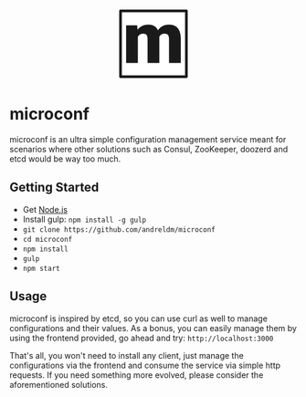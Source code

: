 <p align="center">
    <img height="128" width="128" alt="logo" src="https://raw.githubusercontent.com/andreldm/microconf/master/assets/logo.png">
</p>

# microconf

microconf is an ultra simple configuration management service meant for scenarios where other solutions such as Consul, ZooKeeper, doozerd and etcd would be way too much.

## Getting Started

* Get [Node.js](https://nodejs.org/)
* Install gulp: `npm install -g gulp`
* `git clone https://github.com/andreldm/microconf`
* `cd microconf`
* `npm install`
* `gulp`
* `npm start`

## Usage

microconf is inspired by etcd, so you can use curl as well to manage configurations and their values. As a bonus, you can easily manage them by using the frontend provided, go ahead and try: `http://localhost:3000`

That's all, you won't need to install any client, just manage the configurations via the frontend and consume the service via simple http requests. If you need something more evolved, please consider the aforementioned solutions.
